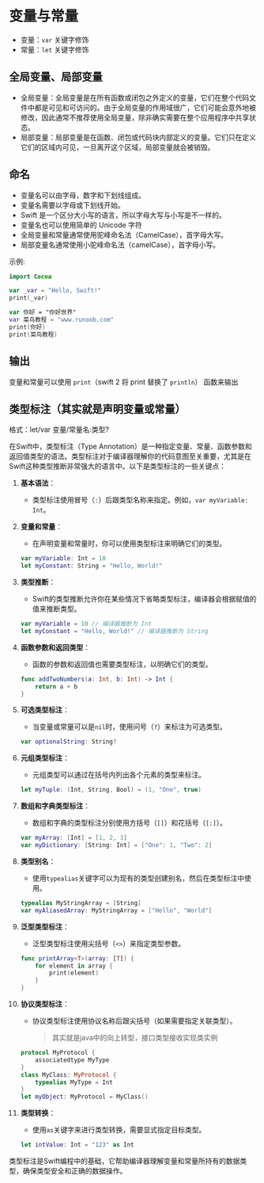 # 变量与常量

- 变量：`var` 关键字修饰
- 常量：`let` 关键字修饰

## 全局变量、局部变量

- 全局变量：全局变量是在所有函数或闭包之外定义的变量，它们在整个代码文件中都是可见和可访问的。由于全局变量的作用域很广，它们可能会意外地被修改，因此通常不推荐使用全局变量，除非确实需要在整个应用程序中共享状态。
- 局部变量：局部变量是在函数、闭包或代码块内部定义的变量。它们只在定义它们的区域内可见，一旦离开这个区域，局部变量就会被销毁。

## 命名

- 变量名可以由字母，数字和下划线组成。
- 变量名需要以字母或下划线开始。
- Swift 是一个区分大小写的语言，所以字母大写与小写是不一样的。
- 变量名也可以使用简单的 Unicode 字符
- 全局变量和常量通常使用驼峰命名法（CamelCase），首字母大写。
- 局部变量名通常使用小驼峰命名法（camelCase），首字母小写。

示例:

```swift
import Cocoa

var _var = "Hello, Swift!"
print(_var)

var 你好 = "你好世界"
var 菜鸟教程 = "www.runoob.com"
print(你好)
print(菜鸟教程)
```

## 输出

变量和常量可以使用 `print`（swift 2 将 print 替换了 `println`） 函数来输出

## 类型标注（其实就是声明变量或常量）

格式：let/var 变量/常量名:类型?

在Swift中，类型标注（Type Annotation）是一种指定变量、常量、函数参数和返回值类型的语法。类型标注对于编译器理解你的代码意图至关重要，尤其是在Swift这种类型推断非常强大的语言中。以下是类型标注的一些关键点：

1. **基本语法**：
   - 类型标注使用冒号（`:`）后跟类型名称来指定。例如，`var myVariable: Int`。

2. **变量和常量**：
   - 在声明变量和常量时，你可以使用类型标注来明确它们的类型。

   ```swift
   var myVariable: Int = 10
   let myConstant: String = "Hello, World!"
   ```

3. **类型推断**：
   - Swift的类型推断允许你在某些情况下省略类型标注，编译器会根据赋值的值来推断类型。

   ```swift
   var myVariable = 10 // 编译器推断为 Int
   let myConstant = "Hello, World!" // 编译器推断为 String
   ```

4. **函数参数和返回类型**：
   - 函数的参数和返回值也需要类型标注，以明确它们的类型。

   ```swift
   func addTwoNumbers(a: Int, b: Int) -> Int {
       return a + b
   }
   ```

5. **可选类型标注**：
   - 当变量或常量可以是`nil`时，使用问号（`?`）来标注为可选类型。

   ```swift
   var optionalString: String?
   ```

6. **元组类型标注**：
   - 元组类型可以通过在括号内列出各个元素的类型来标注。

   ```swift
   let myTuple: (Int, String, Bool) = (1, "One", true)
   ```

7. **数组和字典类型标注**：
   - 数组和字典的类型标注分别使用方括号（`[]`）和花括号（`[:]`）。

   ```swift
   var myArray: [Int] = [1, 2, 3]
   var myDictionary: [String: Int] = ["One": 1, "Two": 2]
   ```

8. **类型别名**：
   - 使用`typealias`关键字可以为现有的类型创建别名，然后在类型标注中使用。

   ```swift
   typealias MyStringArray = [String]
   var myAliasedArray: MyStringArray = ["Hello", "World"]
   ```

9. **泛型类型标注**：
   - 泛型类型标注使用尖括号（`<>`）来指定类型参数。

   ```swift
   func printArray<T>(array: [T]) {
       for element in array {
           print(element)
       }
   }
   ```

10. **协议类型标注**：
    - 协议类型标注使用协议名称后跟尖括号（如果需要指定关联类型）。
      > 其实就是java中的向上转型，接口类型接收实现类实例

    ```swift
    protocol MyProtocol {
        associatedtype MyType
    }
    class MyClass: MyProtocol {
        typealias MyType = Int
    }
    let myObject: MyProtocol = MyClass()
    ```

11. **类型转换**：
    - 使用`as`关键字来进行类型转换，需要显式指定目标类型。

    ```swift
    let intValue: Int = "123" as Int
    ```

类型标注是Swift编程中的基础，它帮助编译器理解变量和常量所持有的数据类型，确保类型安全和正确的数据操作。
